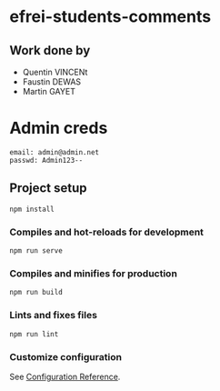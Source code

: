 # efrei-students-comments

## Work done by
- Quentin VINCENt
- Faustin DEWAS
- Martin GAYET

# Admin creds

```
email: admin@admin.net
passwd: Admin123--
```

## Project setup
```
npm install
```

### Compiles and hot-reloads for development
```
npm run serve
```

### Compiles and minifies for production
```
npm run build
```

### Lints and fixes files
```
npm run lint
```

### Customize configuration
See [Configuration Reference](https://cli.vuejs.org/config/).
